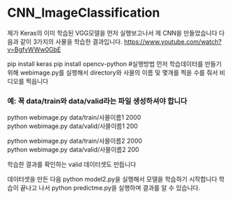 # CNN_ImageClassification
제가 Keras의 이미 학습된 VGG모델을 먼저 실행보고나서 제 CNN을 만들었습니다
다음과 같이 3가지의 사물을 학습한 결과입니다.
https://www.youtube.com/watch?v=BgfvWWw0GbE


pip install keras
pip install opencv-python
#실행방법
먼저 학습데이터를 만들기 위해 webimage.py를 실행해서 directory와 사믈의 이름 및 몇개를 찍을 수를 줘서 비디오를 찍읍니다
### 예: 꾝 data/train와 data/valid라는 파일 생성하셔야 합니다
python webimage.py data/train/사믈이름1 2000 </br>
python webimage.py data/valid/사믈이름1 200 </br>

python webimage.py data/train/사믈이름2 2000</br>
python webimage.py data/valid/사믈이름2 200</br>

학습한 결과를 확인하는 valid 데이터셋도 만듭니다

데이터셋을 만든 다음 python model2.py을 실행해서 모델을 학습하기 시작합니다
학습이 끝나고 나서 python predictme.py을 실행하며 결과를 알 수 있습니다.
